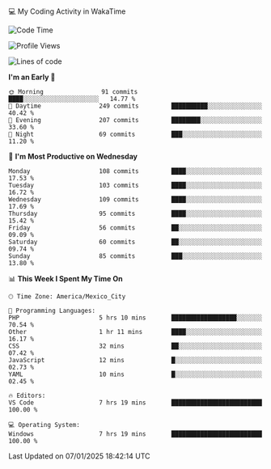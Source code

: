 💻 My Coding Activity in WakaTime
<!--START_SECTION:waka-->
![Code Time](http://img.shields.io/badge/Code%20Time-168%20hrs%2026%20mins-blue)

![Profile Views](http://img.shields.io/badge/Profile%20Views-7-blue)

![Lines of code](https://img.shields.io/badge/From%20Hello%20World%20I%27ve%20Written-1.8%20million%20lines%20of%20code-blue)

**I'm an Early 🐤** 

```text
🌞 Morning                91 commits          ████░░░░░░░░░░░░░░░░░░░░░   14.77 % 
🌆 Daytime                249 commits         ██████████░░░░░░░░░░░░░░░   40.42 % 
🌃 Evening                207 commits         ████████░░░░░░░░░░░░░░░░░   33.60 % 
🌙 Night                  69 commits          ███░░░░░░░░░░░░░░░░░░░░░░   11.20 % 
```
📅 **I'm Most Productive on Wednesday** 

```text
Monday                   108 commits         ████░░░░░░░░░░░░░░░░░░░░░   17.53 % 
Tuesday                  103 commits         ████░░░░░░░░░░░░░░░░░░░░░   16.72 % 
Wednesday                109 commits         ████░░░░░░░░░░░░░░░░░░░░░   17.69 % 
Thursday                 95 commits          ████░░░░░░░░░░░░░░░░░░░░░   15.42 % 
Friday                   56 commits          ██░░░░░░░░░░░░░░░░░░░░░░░   09.09 % 
Saturday                 60 commits          ██░░░░░░░░░░░░░░░░░░░░░░░   09.74 % 
Sunday                   85 commits          ███░░░░░░░░░░░░░░░░░░░░░░   13.80 % 
```


📊 **This Week I Spent My Time On** 

```text
🕑︎ Time Zone: America/Mexico_City

💬 Programming Languages: 
PHP                      5 hrs 10 mins       ██████████████████░░░░░░░   70.54 % 
Other                    1 hr 11 mins        ████░░░░░░░░░░░░░░░░░░░░░   16.17 % 
CSS                      32 mins             ██░░░░░░░░░░░░░░░░░░░░░░░   07.42 % 
JavaScript               12 mins             █░░░░░░░░░░░░░░░░░░░░░░░░   02.73 % 
YAML                     10 mins             █░░░░░░░░░░░░░░░░░░░░░░░░   02.45 % 

🔥 Editors: 
VS Code                  7 hrs 19 mins       █████████████████████████   100.00 % 

💻 Operating System: 
Windows                  7 hrs 19 mins       █████████████████████████   100.00 % 
```


 Last Updated on 07/01/2025 18:42:14 UTC
<!--END_SECTION:waka-->
